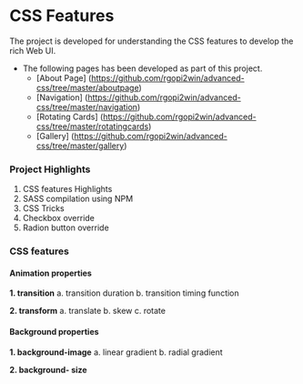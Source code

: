 # CSS Features

The project is developed for understanding the CSS features to develop the rich Web UI.
 
- The following pages has been developed as part of this project.
    + [About Page] (https://github.com/rgopi2win/advanced-css/tree/master/aboutpage)
    + [Navigation] (https://github.com/rgopi2win/advanced-css/tree/master/navigation)
    + [Rotating Cards] (https://github.com/rgopi2win/advanced-css/tree/master/rotatingcards)
    + [Gallery] (https://github.com/rgopi2win/advanced-css/tree/master/gallery)

### Project Highlights

1. CSS features Highlights
2. SASS compilation using NPM
3. CSS Tricks
4. Checkbox override
5. Radion button override

### CSS features 

#### Animation properties

**1. transition**
        a.  transition duration
        b.  transition timing function
      
**2. transform**
    a.  translate
    b.  skew
    c.  rotate 

#### Background properties

**1.  background-image**
        a. linear gradient
        b. radial gradient
      
**2.  background- size**
      
